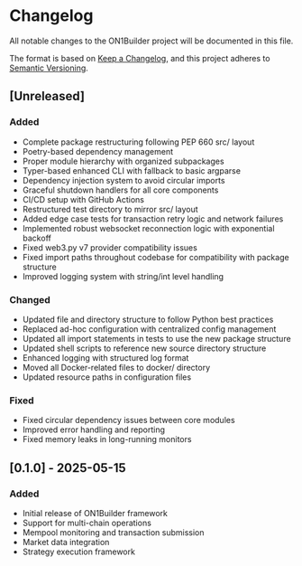 # Changelog

All notable changes to the ON1Builder project will be documented in this file.

The format is based on [Keep a Changelog](https://keepachangelog.com/en/1.0.0/),
and this project adheres to [Semantic Versioning](https://semver.org/spec/v2.0.0.html).

## [Unreleased]

### Added
- Complete package restructuring following PEP 660 src/ layout
- Poetry-based dependency management
- Proper module hierarchy with organized subpackages
- Typer-based enhanced CLI with fallback to basic argparse
- Dependency injection system to avoid circular imports
- Graceful shutdown handlers for all core components
- CI/CD setup with GitHub Actions
- Restructured test directory to mirror src/ layout
- Added edge case tests for transaction retry logic and network failures
- Implemented robust websocket reconnection logic with exponential backoff
- Fixed web3.py v7 provider compatibility issues
- Fixed import paths throughout codebase for compatibility with package structure
- Improved logging system with string/int level handling

### Changed
- Updated file and directory structure to follow Python best practices
- Replaced ad-hoc configuration with centralized config management
- Updated all import statements in tests to use the new package structure
- Updated shell scripts to reference new source directory structure
- Enhanced logging with structured log format
- Moved all Docker-related files to docker/ directory
- Updated resource paths in configuration files

### Fixed
- Fixed circular dependency issues between core modules
- Improved error handling and reporting
- Fixed memory leaks in long-running monitors

## [0.1.0] - 2025-05-15

### Added
- Initial release of ON1Builder framework
- Support for multi-chain operations
- Mempool monitoring and transaction submission
- Market data integration
- Strategy execution framework
